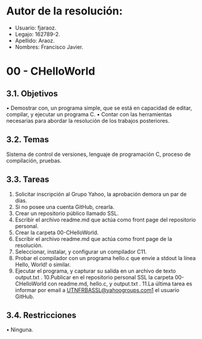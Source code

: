# Autor de la resolución:
 - Usuario: fjaraoz.
 - Legajo: 162789-2.
 - Apellido: Araoz.
 - Nombres: Francisco Javier.
# 00 - CHelloWorld
## 3.1. Objetivos
• Demostrar con, un programa simple, que se está en capacidad de editar,
compilar, y ejecutar un programa C.
• Contar con las herramientas necesarias para abordar la resolución de los
trabajos posteriores.
## 3.2. Temas
Sistema de control de versiones, lenguaje de programación C, proceso de
compilación, pruebas.
## 3.3. Tareas
1. Solicitar inscripción al Grupo Yahoo, la aprobación demora un par de días.
2. Si no posee una cuenta GitHub, crearla.
3. Crear un repositorio público llamado SSL.
4. Escribir el archivo readme.md que actúa como front page del repositorio
personal.
5. Crear la carpeta 00-CHelloWorld.
6. Escribir el archivo readme.md que actúa como front page de la resolución.
7. Seleccionar, instalar, y configurar un compilador C11.
8. Probar el compilador con un programa hello.c que envíe a stdout la línea
Hello, World! o similar.
9. Ejecutar el programa, y capturar su salida en un archivo de texto output.txt .
10.Publicar en el repositorio personal SSL la carpeta 00-CHelloWorld con
readme.md, hello.c, y output.txt .
11.La última tarea es informar por email a UTNFRBASSL@yahoogroups.com1
el usuario GitHub.
## 3.4. Restricciones
• Ninguna.
